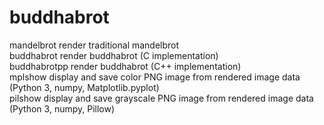 # buddhabrot
mandelbrot      render traditional mandelbrot  
buddhabrot      render buddhabrot (C implementation)  
buddhabrotpp    render buddhabrot (C++ implementation)  
mplshow         display and save color PNG image from rendered image data (Python 3, numpy, Matplotlib.pyplot)  
pilshow         display and save grayscale PNG image from rendered image data (Python 3, numpy, Pillow)  
